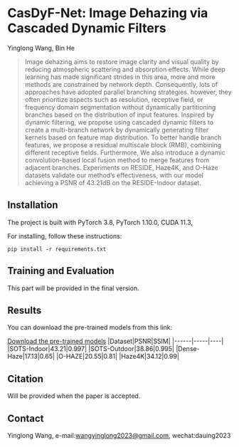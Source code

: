 # CasDyF-Net: Image Dehazing via Cascaded Dynamic Filters
  
Yinglong Wang, Bin He

>Image dehazing aims to restore image clarity and visual quality by reducing atmospheric scattering and absorption effects. While deep learning has made significant strides in this area, more and more methods are constrained by network depth. Consequently, lots of approaches have adopted parallel branching strategies. however, they often prioritize aspects such as resolution, receptive field, or frequency domain segmentation without dynamically partitioning branches based on the distribution of input features. Inspired by dynamic filtering, we propose using cascaded dynamic filters to create a multi-branch network by dynamically generating filter kernels based on feature map distribution. To better handle branch features, we propose a residual multiscale block (RMB), combining different receptive fields. Furthermore, We also introduce a dynamic convolution-based local fusion method to merge features from adjacent branches. Experiments on RESIDE, Haze4K, and O-Haze datasets validate our method’s effectiveness, with our model achieving a PSNR of 43.21dB on the RESIDE-Indoor dataset.

## Installation
The project is built with PyTorch 3.8, PyTorch 1.10.0, CUDA 11.3,

For installing, follow these instructions:
~~~
pip install -r requirements.txt
~~~
## Training and Evaluation
This part will be provided in the final version.
## Results 
You can download the pre-trained models from this link:

[Download the pre-trained models](https://drive.google.com/drive/folders/10zPlf5OPEz-VCO7HiAnbCNGgp29K2hOC?usp=drive_link)
|Dataset|PSNR|SSIM|
|------|-----|----|
|SOTS-Indoor|43.21|0.997|
|SOTS-Outdoor|38.86|0.995|
|Dense-Haze|17.13|0.65|
|O-HAZE|20.55|0.81|
|Haze4K|34.12|0.99|

## Citation
Will be provided when the paper is accepted.
## Contact
Yinglong Wang, e-mail:wangyinglong2023@gmail.com, wechat:dauing2023